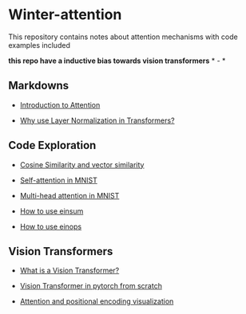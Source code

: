 # Winter-attention

This repository contains notes about attention mechanisms with code examples included

**this repo have a inductive bias towards vision transformers** * - *

## Markdowns

- [Introduction to Attention](descriptions/attention.MDttention.MD)

- [Why use Layer Normalization in Transformers?](descriptions/layer_normalization.MD)

## Code Exploration

- [Cosine Similarity and vector similarity](code/vector_similarities.ipynb)

- [Self-attention in MNIST](code/mnist_attention.py)

- [Multi-head attention in MNIST](code/mnist_multihead_attention.py)

- [How to use einsum](code/einsum.ipynb)

- [How to use einops](code/einops.ipynb)

## Vision Transformers

- [What is a Vision Transformer?](vision/Vision%20Transformers.md)

- [Vision Transformer in pytorch from scratch](vision/visionattention.py)

- [Attention and positional encoding visualization](vision/attention%20rollout.ipynb)

